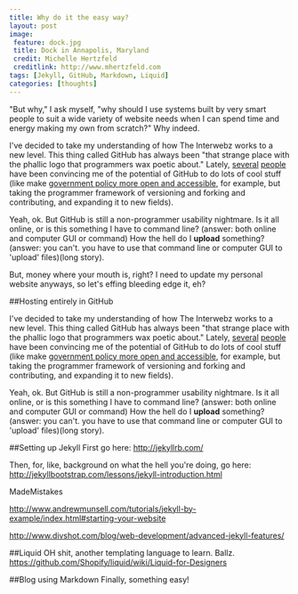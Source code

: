 ```yaml
---
title: Why do it the easy way?
layout: post
image:
 feature: dock.jpg
 title: Dock in Annapolis, Maryland
 credit: Michelle Hertzfeld
 creditlink: http://www.mhertzfeld.com
tags: [Jekyll, GitHub, Markdown, Liquid]
categories: [thoughts]
---
```

"But why," I ask myself, "why should I use systems built by very smart people to suit a wide variety of website needs when I can spend time and energy making my own from scratch?" Why indeed.<!--more-->

I've decided to take my understanding of how The Interwebz works to a new level. This thing called GitHub has always been "that strange place with the phallic logo that programmers wax poetic about." Lately, [several](http://www.kinlane.com) [people](#) have been convincing me of the potential of GitHub to do lots of cool stuff (like make [government policy more open and accessible](http://project-open-data.github.io), for example, but taking the programmer framework of versioning and forking and contributing, and expanding it to new fields).

Yeah, ok. But GitHub is still a non-programmer usability nightmare. Is it all online, or is this something I have to command line? (answer: both online and computer GUI or command) How the hell do I **upload** something? (answer: you can't. you have to use that command line or computer GUI to 'upload' files)(long story).

But, money where your mouth is, right? I need to update my personal website anyways, so let's effing bleeding edge it, eh?


##Hosting entirely in GitHub

I've decided to take my understanding of how The Interwebz works to a new level. This thing called GitHub has always been "that strange place with the phallic logo that programmers wax poetic about." Lately, [several](http://www.kinlane.com) [people](#) have been convincing me of the potential of GitHub to do lots of cool stuff (like make [government policy more open and accessible](http://project-open-data.github.io), for example, but taking the programmer framework of versioning and forking and contributing, and expanding it to new fields).

Yeah, ok. But GitHub is still a non-programmer usability nightmare. Is it all online, or is this something I have to command line? (answer: both online and computer GUI or command) How the hell do I **upload** something? (answer: you can't. you have to use that command line or computer GUI to 'upload' files)(long story).


##Setting up Jekyll
First go here:
http://jekyllrb.com/

Then, for, like, background on what the hell you're doing, go here:
http://jekyllbootstrap.com/lessons/jekyll-introduction.html

MadeMistakes

http://www.andrewmunsell.com/tutorials/jekyll-by-example/index.html#starting-your-website

http://www.divshot.com/blog/web-development/advanced-jekyll-features/


##Liquid
OH shit, another templating language to learn. Ballz.
https://github.com/Shopify/liquid/wiki/Liquid-for-Designers

##Blog using Markdown
Finally, something easy!

